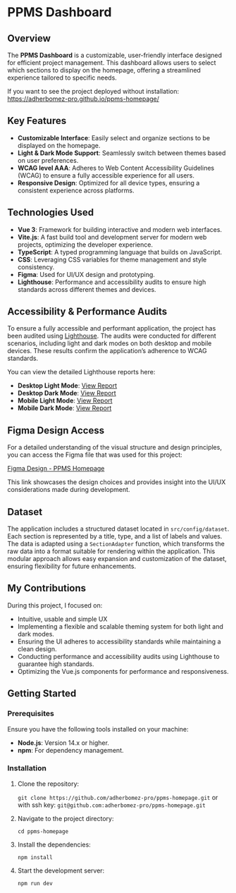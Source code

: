 # PPMS Dashboard

## Overview

The **PPMS Dashboard** is a customizable, user-friendly interface designed for efficient project management. This dashboard allows users to select which sections to display on the homepage, offering a streamlined experience tailored to specific needs.

If you want to see the project deployed without installation:
https://adherbomez-pro.github.io/ppms-homepage/

## Key Features

-   **Customizable Interface**: Easily select and organize sections to be displayed on the homepage.
-   **Light & Dark Mode Support**: Seamlessly switch between themes based on user preferences.
-   **WCAG level AAA**: Adheres to Web Content Accessibility Guidelines (WCAG) to ensure a fully accessible experience for all users.
-   **Responsive Design**: Optimized for all device types, ensuring a consistent experience across platforms.

## Technologies Used

-   **Vue 3**: Framework for building interactive and modern web interfaces.
-   **Vite.js**: A fast build tool and development server for modern web projects, optimizing the developer experience.
-   **TypeScript**: A typed programming language that builds on JavaScript.
-   **CSS**: Leveraging CSS variables for theme management and style consistency.
-   **Figma**: Used for UI/UX design and prototyping.
-   **Lighthouse**: Performance and accessibility audits to ensure high standards across different themes and devices.

## Accessibility & Performance Audits

To ensure a fully accessible and performant application, the project has been audited using [Lighthouse](https://developers.google.com/web/tools/lighthouse). The audits were conducted for different scenarios, including light and dark modes on both desktop and mobile devices. These results confirm the application’s adherence to WCAG standards.

You can view the detailed Lighthouse reports here:

-   **Desktop Light Mode**: [View Report](https://googlechrome.github.io/lighthouse/viewer/?psiurl=https://adherbomez-pro.github.io/ppms-homepage%2F&strategy=desktop&category=accessibility&category=best-practices&locale=en-US&utm_source=lh-chrome-ext)
-   **Desktop Dark Mode**: [View Report](https://googlechrome.github.io/lighthouse/viewer/?psiurl=https://adherbomez-pro.github.io/ppms-homepage%2F%3Fforce-dark-mode%3Dtrue&strategy=desktop&category=accessibility&category=best-practices&locale=en-US&utm_source=lh-chrome-ext)
-   **Mobile Light Mode**: [View Report](https://googlechrome.github.io/lighthouse/viewer/?psiurl=https://adherbomez-pro.github.io/ppms-homepage%2F&strategy=mobile&category=accessibility&category=best-practices&locale=en-US&utm_source=lh-chrome-ext)
-   **Mobile Dark Mode**: [View Report](https://googlechrome.github.io/lighthouse/viewer/?psiurl=https://adherbomez-pro.github.io/ppms-homepage%2F%3Fforce-dark-mode%3Dtrue&strategy=mobile&category=accessibility&category=best-practices&locale=en-US&utm_source=lh-chrome-ext)

## Figma Design Access

For a detailed understanding of the visual structure and design principles, you can access the Figma file that was used for this project:

[Figma Design - PPMS Homepage](https://www.figma.com/design/dwo0NxeIAbuPi8I7yFGVRE/PPMS---Stratocore?node-id=25-78&t=QqsqLcSMKAeDzUrP-1)

This link showcases the design choices and provides insight into the UI/UX considerations made during development.

## Dataset

The application includes a structured dataset located in `src/config/dataset`. Each section is represented by a title, type, and a list of labels and values.
The data is adapted using a `SectionAdapter` function, which transforms the raw data into a format suitable for rendering within the application. This modular approach allows easy expansion and customization of the dataset, ensuring flexibility for future enhancements.

## My Contributions

During this project, I focused on:

-   Intuitive, usable and simple UX
-   Implementing a flexible and scalable theming system for both light and dark modes.
-   Ensuring the UI adheres to accessibility standards while maintaining a clean design.
-   Conducting performance and accessibility audits using Lighthouse to guarantee high standards.
-   Optimizing the Vue.js components for performance and responsiveness.

## Getting Started

### Prerequisites

Ensure you have the following tools installed on your machine:

-   **Node.js**: Version 14.x or higher.
-   **npm**: For dependency management.

### Installation

1. Clone the repository:

    `git clone https://github.com/adherbomez-pro/ppms-homepage.git`
    or with ssh key:
    `git@github.com:adherbomez-pro/ppms-homepage.git`

2. Navigate to the project directory:

    `cd ppms-homepage`

3. Install the dependencies:

    `npm install`

4. Start the development server:

    `npm run dev`
